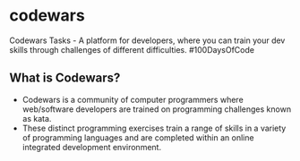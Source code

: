 # codewars
Codewars Tasks - A platform for developers, where you can train your dev skills through challenges of different difficulties. #100DaysOfCode

## What is Codewars?
- Codewars is a community of computer programmers where web/software developers are trained on programming challenges known as kata.
- These distinct programming exercises train a range of skills in a variety of programming languages and are completed within an online integrated development environment.



